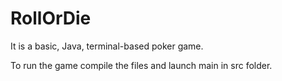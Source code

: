 # RollOrDie
It is a basic, Java, terminal-based poker game.

To run the game compile the files and launch main in src folder.
